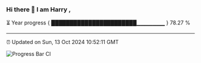 ### Hi there 👋 I am Harry , 

⏳ Year progress { ███████████████████████▁▁▁▁▁▁▁ } 78.27 %

---

⏰ Updated on Sun, 13 Oct 2024 10:52:11 GMT

![Progress Bar CI](https://github.com/duykhang68/duykhang68/workflows/Progress%20Bar%20CI/badge.svg)
